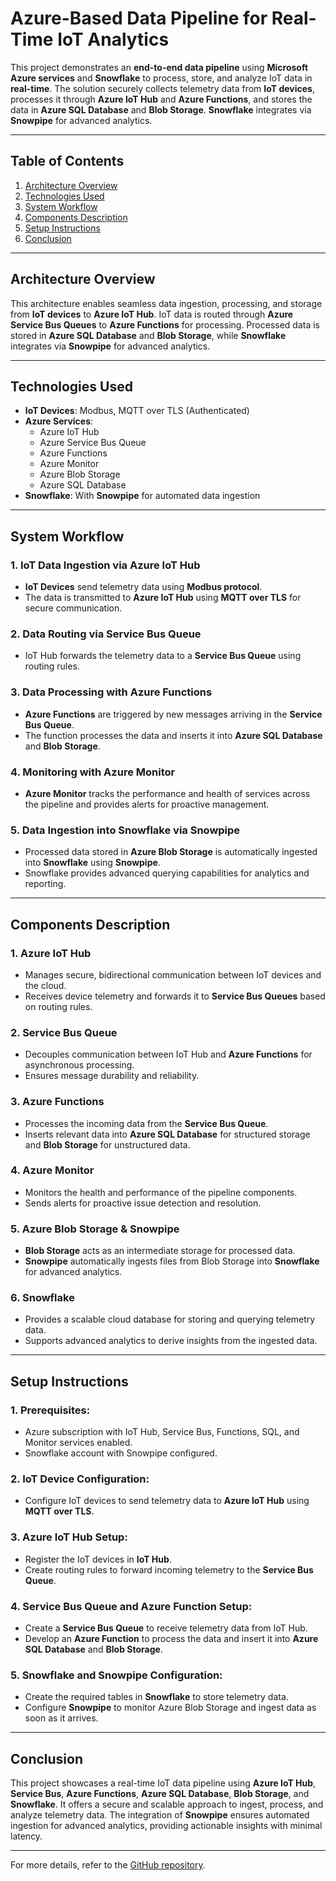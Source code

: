# Azure-Based Data Pipeline for Real-Time IoT Analytics

This project demonstrates an **end-to-end data pipeline** using **Microsoft Azure services** and **Snowflake** to process, store, and analyze IoT data in **real-time**. The solution securely collects telemetry data from **IoT devices**, processes it through **Azure IoT Hub** and **Azure Functions**, and stores the data in **Azure SQL Database** and **Blob Storage**. **Snowflake** integrates via **Snowpipe** for advanced analytics.

---

## Table of Contents  
1. [Architecture Overview](#architecture-overview)  
2. [Technologies Used](#technologies-used)  
3. [System Workflow](#system-workflow)  
4. [Components Description](#components-description)  
5. [Setup Instructions](#setup-instructions)  
6. [Conclusion](#conclusion)  

---

## Architecture Overview  
This architecture enables seamless data ingestion, processing, and storage from **IoT devices** to **Azure IoT Hub**. IoT data is routed through **Azure Service Bus Queues** to **Azure Functions** for processing. Processed data is stored in **Azure SQL Database** and **Blob Storage**, while **Snowflake** integrates via **Snowpipe** for advanced analytics.

---

## Technologies Used  
- **IoT Devices**: Modbus, MQTT over TLS (Authenticated)  
- **Azure Services**:  
  - Azure IoT Hub  
  - Azure Service Bus Queue  
  - Azure Functions  
  - Azure Monitor  
  - Azure Blob Storage  
  - Azure SQL Database  
- **Snowflake**: With **Snowpipe** for automated data ingestion  

---

## System Workflow  

### 1. **IoT Data Ingestion via Azure IoT Hub**  
- **IoT Devices** send telemetry data using **Modbus protocol**.  
- The data is transmitted to **Azure IoT Hub** using **MQTT over TLS** for secure communication.

### 2. **Data Routing via Service Bus Queue**  
- IoT Hub forwards the telemetry data to a **Service Bus Queue** using routing rules.

### 3. **Data Processing with Azure Functions**  
- **Azure Functions** are triggered by new messages arriving in the **Service Bus Queue**.  
- The function processes the data and inserts it into **Azure SQL Database** and **Blob Storage**.

### 4. **Monitoring with Azure Monitor**  
- **Azure Monitor** tracks the performance and health of services across the pipeline and provides alerts for proactive management.

### 5. **Data Ingestion into Snowflake via Snowpipe**  
- Processed data stored in **Azure Blob Storage** is automatically ingested into **Snowflake** using **Snowpipe**.  
- Snowflake provides advanced querying capabilities for analytics and reporting.

---

## Components Description  
### 1. **Azure IoT Hub**  
- Manages secure, bidirectional communication between IoT devices and the cloud.  
- Receives device telemetry and forwards it to **Service Bus Queues** based on routing rules.

### 2. **Service Bus Queue**  
- Decouples communication between IoT Hub and **Azure Functions** for asynchronous processing.  
- Ensures message durability and reliability.

### 3. **Azure Functions**  
- Processes the incoming data from the **Service Bus Queue**.  
- Inserts relevant data into **Azure SQL Database** for structured storage and **Blob Storage** for unstructured data.

### 4. **Azure Monitor**  
- Monitors the health and performance of the pipeline components.  
- Sends alerts for proactive issue detection and resolution.

### 5. **Azure Blob Storage & Snowpipe**  
- **Blob Storage** acts as an intermediate storage for processed data.  
- **Snowpipe** automatically ingests files from Blob Storage into **Snowflake** for advanced analytics.

### 6. **Snowflake**  
- Provides a scalable cloud database for storing and querying telemetry data.  
- Supports advanced analytics to derive insights from the ingested data.

---

## Setup Instructions  

### 1. **Prerequisites:**  
- Azure subscription with IoT Hub, Service Bus, Functions, SQL, and Monitor services enabled.  
- Snowflake account with Snowpipe configured.

### 2. **IoT Device Configuration:**  
- Configure IoT devices to send telemetry data to **Azure IoT Hub** using **MQTT over TLS**.

### 3. **Azure IoT Hub Setup:**  
- Register the IoT devices in **IoT Hub**.  
- Create routing rules to forward incoming telemetry to the **Service Bus Queue**.

### 4. **Service Bus Queue and Azure Function Setup:**  
- Create a **Service Bus Queue** to receive telemetry data from IoT Hub.  
- Develop an **Azure Function** to process the data and insert it into **Azure SQL Database** and **Blob Storage**.

### 5. **Snowflake and Snowpipe Configuration:**  
- Create the required tables in **Snowflake** to store telemetry data.  
- Configure **Snowpipe** to monitor Azure Blob Storage and ingest data as soon as it arrives.

---

## Conclusion  
This project showcases a real-time IoT data pipeline using **Azure IoT Hub**, **Service Bus**, **Azure Functions**, **Azure SQL Database**, **Blob Storage**, and **Snowflake**. It offers a secure and scalable approach to ingest, process, and analyze telemetry data. The integration of **Snowpipe** ensures automated ingestion for advanced analytics, providing actionable insights with minimal latency.

---

For more details, refer to the [GitHub repository](https://github.com/YatindraPabbati/Azure-based-Data-Pipeline-for-Real-time-IoT-Analytics).
